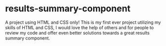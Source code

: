 # results-summary-component
A project using HTML and CSS only! 
This is my first ever project utilizing my skills of HTML and CSS, I would love the help of others and for people to review my code and offer even better solutions towards a great results summary component. 
